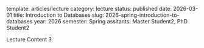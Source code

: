 template: articles/lecture
category: lecture
status: published
date: 2026-03-01
title: Introduction to Databases
slug: 2026-spring-introduction-to-databases
year: 2026
semester: Spring
assitants: Master Student2, PhD Student2

Lecture Content 3.
